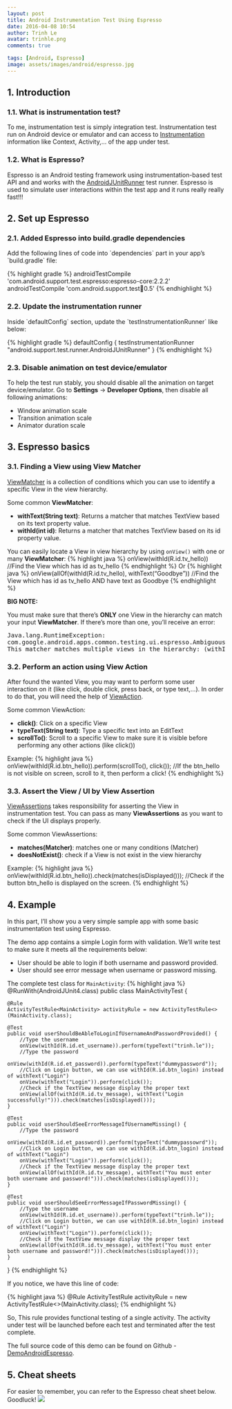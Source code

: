 ```yaml
---
layout: post
title: Android Instrumentation Test Using Espresso
date: 2016-04-08 10:54
author: Trinh Le
avatar: trinhle.png
comments: true

tags: [Android, Espresso]
image: assets/images/android/espresso.jpg
---
```


<h2>1. Introduction</h2>
<h3>1.1. What is instrumentation test?</h3>
To me, instrumentation test is simply integration test. Instrumentation test run on Android device or emulator and can access to <a target="_blank" href="http://developer.android.com/reference/android/app/Instrumentation.html">Instrumentation</a> information like Context, Activity,... of the app under test.

<h3>1.2. What is Espresso?</h3>
Espresso is an Android testing framework using instrumentation-based test API and and works with the <a target="_blank" href="http://developer.android.com/reference/android/support/test/runner/AndroidJUnitRunner.html">AndroidJUnitRunner</a> test runner.
Espresso is used to simulate user interactions within the test app and it runs really really fast!!!

<h2>2. Set up Espresso</h2>
<h3>2.1. Added Espresso into build.gradle dependencies</h3>
Add the following lines of code into `dependencies` part in your app’s `build.gradle` file:

{% highlight gradle %}
androidTestCompile 'com.android.support.test.espresso:espresso-core:2.2.2'
androidTestCompile 'com.android.support.test:runner:0.5'
{% endhighlight %}

<h3>2.2. Update the instrumentation runner</h3>
Inside `defaultConfig` section, update the `testInstrumentationRunner` like below:

{% highlight gradle %}
defaultConfig {
      testInstrumentationRunner "android.support.test.runner.AndroidJUnitRunner"
}
{% endhighlight %}

<h3>2.3. Disable animation on test device/emulator</h3>
To help the test run stably, you should disable all the animation on target device/emulator.
Go to <b>Settings</b> → <b>Developer Options</b>, then disable all following animations:

<ul>
    <li>Window animation scale</li>
    <li>Transition animation scale</li>
    <li>Animator duration scale</li>
</ul>

<h2>3. Espresso basics</h2>
<h3>3.1. Finding a View using View Matcher</h3>
<a target="_blank" href="http://developer.android.com/reference/android/support/test/espresso/matcher/ViewMatchers.html">ViewMatcher</a> is a collection of conditions which you can use to identify a specific View in the view hierarchy.

Some common <b>ViewMatcher</b>:
<ul>
    <li><b>withText(String text)</b>: Returns a matcher that matches TextView based on its text property value.</li>
    <li><b>withId(int id)</b>: Returns a matcher that matches TextView based on its id property value.</li>    
</ul>

You can easily locate a View in view hierarchy by using `onView()` with one or many <b>ViewMatcher</b>:
{% highlight java %}
onView(withId(R.id.tv_hello))
//Find the View which has id as tv_hello
{% endhighlight %}
Or
{% highlight java %}
onView(allOf(withId(R.id.tv_hello), withText(“Goodbye”))
//Find the View which has id as tv_hello AND have text as Goodbye
{% endhighlight %}

<b>BIG NOTE:</b>

You must make sure that there’s <b>ONLY</b> one View in the hierarchy can match your input <b>ViewMatcher</b>. If there’s more than one, you’ll receive an error:
<pre>
Java.lang.RuntimeException:
com.google.android.apps.common.testing.ui.espresso.AmbiguousViewMatcherException:
This matcher matches multiple views in the hierarchy: (withId: is <111111111>)
</pre>

<h3>3.2. Perform an action using View Action</h3>
After found the wanted View, you may want to perform some user interaction on it (like click, double click, press back, or type text,...). In order to do that, you will need the help of <a target="_blank" href="http://developer.android.com/reference/android/support/test/espresso/ViewAction.html">ViewAction</a>.

Some common ViewAction:
<ul>
    <li><b>click()</b>: Click on a specific View</li>
    <li><b>typeText(String text)</b>: Type a specific text into an EditText</li>
    <li><b>scrollTo()</b>: Scroll to a specific View to make sure it is visible before performing any other actions (like click())</li>
</ul>

Example:
{% highlight java %}
onView(withId(R.id.btn_hello)).perform(scrollTo(), click());
//If the btn_hello is not visible on screen, scroll to it, then perform a click!
{% endhighlight %}

<h3>3.3. Assert the View / UI by View Assertion</h3>
<a target="_blank" href="http://developer.android.com/reference/android/support/test/espresso/ViewAssertion.html">ViewAssertions</a> takes responsibility for asserting the View in instrumentation test.
You can pass as many <b>ViewAssertions</b> as you want to check if the UI displays properly.

Some common ViewAssertions:
<ul>
    <li><b>matches(Matcher)</b>: matches one or many conditions (Matcher)</li>
    <li><b>doesNotExist()</b>: check if a View is not exist in the view hierarchy</li>
</ul>

Example:
{% highlight java %}
onView(withId(R.id.btn_hello)).check(matches(isDisplayed()));
//Check if the button btn_hello is displayed on the screen.
{% endhighlight %}

<h2>4. Example</h2>
In this part, I’ll show you a very simple sample app with some basic instrumentation test using Espresso.

The demo app contains a simple Login form with validation. We’ll write test to make sure it meets all the requirements below:
<ul>
    <li>User should be able to login if both username and password provided.</li>
    <li>User should see error message when username or password missing.</li>
</ul>

The complete test class for `MainActivity`:
{% highlight java %}
@RunWith(AndroidJUnit4.class)
public class MainActivityTest {

    @Rule
    ActivityTestRule<MainActivity> activityRule = new ActivityTestRule<>(MainActivity.class);

    @Test
    public void userShouldBeAbleToLoginIfUsernameAndPasswordProvided() {
        //Type the username
        onView(withId(R.id.et_username)).perform(typeText("trinh.le"));
        //Type the password
        onView(withId(R.id.et_password)).perform(typeText("dummypassword"));
        //Click on Login button, we can use withId(R.id.btn_login) instead of withText("Login")
        onView(withText("Login")).perform(click());
        //Check if the TextView message display the proper text
        onView(allOf(withId(R.id.tv_message), withText("Login successfully!"))).check(matches(isDisplayed()));
    }

    @Test
    public void userShouldSeeErrorMessageIfUsernameMissing() {
        //Type the password
        onView(withId(R.id.et_password)).perform(typeText("dummypassowrd"));
        //Click on Login button, we can use withId(R.id.btn_login) instead of withText("Login")
        onView(withText("Login")).perform(click());
        //Check if the TextView message display the proper text
        onView(allOf(withId(R.id.tv_message), withText("You must enter both username and password!"))).check(matches(isDisplayed()));
    }

    @Test
    public void userShouldSeeErrorMessageIfPasswordMissing() {
        //Type the username
        onView(withId(R.id.et_username)).perform(typeText("trinh.le"));
        //Click on Login button, we can use withId(R.id.btn_login) instead of withText("Login")
        onView(withText("Login")).perform(click());
        //Check if the TextView message display the proper text
        onView(allOf(withId(R.id.tv_message), withText("You must enter both username and password!"))).check(matches(isDisplayed()));
    }

}
{% endhighlight %}

If you notice, we have this line of code:

{% highlight java %}
@Rule
ActivityTestRule<MainActivity> activityRule = new ActivityTestRule<>(MainActivity.class);
{% endhighlight %}

So, This rule provides functional testing of a single activity. The activity under test will be launched before each test and terminated after the test complete.

The full source code of this demo can be found on Github - <a target="_blank" href="https://github.com/trinhlbk1991/DemoAndroidEspresso">DemoAndroidEspresso</a>.

<h2>5. Cheat sheets</h2>
For easier to remember, you can refer to the Espresso cheat sheet below. Goodluck!
<img class="aligncenter" src="https://google.github.io/android-testing-support-library/assets/espresso-cheat-sheet-2.1.0.png">
